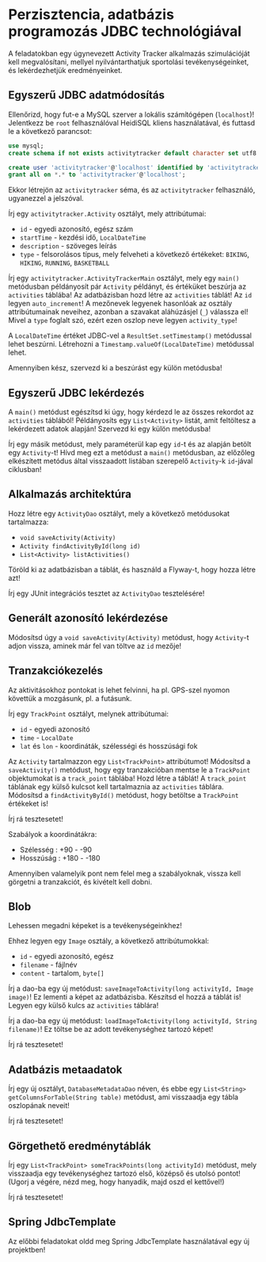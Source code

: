 # Perzisztencia, adatbázis programozás JDBC technológiával

A feladatokban egy úgynevezett Activity Tracker alkalmazás szimulációját kell megvalósítani,
mellyel nyilvántarthatjuk sportolási tevékenységeinket, és lekérdezhetjük eredményeinket.

## Egyszerű JDBC adatmódosítás

Ellenőrizd, hogy fut-e a MySQL szerver a lokális számítógépen (`localhost`)!
Jelentkezz be `root` felhasználóval HeidiSQL kliens használatával, és futtasd le a következő
parancsot:

```sql
use mysql;
create schema if not exists activitytracker default character set utf8 collate utf8_hungarian_ci;

create user 'activitytracker'@'localhost' identified by 'activitytracker';
grant all on *.* to 'activitytracker'@'localhost';
```

Ekkor létrejön az `activitytracker` séma, és az `activitytracker` felhasználó, ugyanezzel a jelszóval.

Írj egy `activitytracker.Activity` osztályt, mely attribútumai:

* `id` - egyedi azonosító, egész szám
* `startTime` - kezdési idő, `LocalDateTime`
* `description` - szöveges leírás
* `type` - felsorolásos típus, mely felveheti a következő értékeket: `BIKING`, `HIKING`, `RUNNING`, `BASKETBALL`

Írj egy `activitytracker.ActivityTrackerMain` osztályt, mely egy `main()` metódusban példányosít pár `Activity`
példányt, és értéküket beszúrja az `activities` táblába! Az adatbázisban hozd létre az `activities` táblát! Az `id` legyen `auto_increment`!
A mezőnevek legyenek hasonlóak az osztály attribútumainak neveihez, azonban a szavakat aláhúzásjel (`_`) válassza el!
Mivel a `type` foglalt szó, ezért ezen oszlop neve legyen `activity_type`!

A `LocalDateTime` értéket JDBC-vel a `ResultSet.setTimestamp()` metódussal lehet beszúrni. Létrehozni a 
`Timestamp.valueOf(LocalDateTime)` metódussal lehet.

Amennyiben kész, szervezd ki a beszúrást egy külön metódusba!

## Egyszerű JDBC lekérdezés

A `main()` metódust egészítsd ki úgy, hogy kérdezd le az összes rekordot az `activities` táblából! Példányosíts egy `List<Activity>` listát, 
amit feltöltesz a lekérdezett adatok alapján! Szervezd ki egy külön metódusba!

Írj egy másik metódust, mely paraméterül kap egy `id`-t és az alapján betölt egy `Activity`-t! Hívd meg ezt a metódust a `main()` metódusban, 
az előzőleg elkészített metódus által visszaadott listában szerepelő `Activity`-k `id`-jával ciklusban!

## Alkalmazás architektúra

Hozz létre egy `ActivityDao` osztályt, mely a következő metódusokat tartalmazza:

* `void saveActivity(Activity)`
* `Activity findActivityById(long id)`
* `List<Activity> listActivities()`

Töröld ki az adatbázisban a táblát, és használd a Flyway-t, hogy hozza létre azt!

Írj egy JUnit integrációs tesztet az `ActivityDao` tesztelésére!

## Generált azonosító lekérdezése

Módosítsd úgy a `void saveActivity(Activity)` metódust, hogy `Activity`-t adjon vissza,
aminek már fel van töltve az `id` mezője!

## Tranzakciókezelés

Az aktivitásokhoz pontokat is lehet felvinni, ha pl. GPS-szel nyomon követtük a mozgásunk, pl. a futásunk.

Írj egy `TrackPoint` osztályt, melynek attribútumai:

* `id` - egyedi azonosító
* `time` - `LocalDate`
* `lat` és `lon` - koordináták, szélességi és hosszúsági fok

Az `Activity` tartalmazzon egy `List<TrackPoint>` attribútumot! Módosítsd a `saveActivity()` metódust,
hogy egy tranzakcióban mentse le a `TrackPoint` objektumokat is a `track_point` táblába! Hozd létre a táblát!
A `track_point` táblának egy külső kulcsot kell tartalmaznia az `activities` táblára. Módosítsd
a `findActivityById()` metódust, hogy betöltse a `TrackPoint` értékeket is!

Írj rá tesztesetet!

Szabályok a koordinátákra:

* Szélesség : +90 - -90
* Hosszúság : +180 - -180

Amennyiben valamelyik pont nem felel meg a szabályoknak, vissza kell görgetni a tranzakciót, és
kivételt kell dobni.

## Blob

Lehessen megadni képeket is a tevékenységeinkhez!

Ehhez legyen egy `Image` osztály, a következő attribútumokkal:

* `id` - egyedi azonosító, egész
* `filename` - fájlnév
* `content` - tartalom, `byte[]`

Írj a dao-ba egy új metódust: `saveImageToActivity(long activityId, Image image)`! Ez lementi a képet
az adatbázisba. Készítsd el hozzá a táblát is! Legyen egy külső kulcs az `activities` táblára!

Írj a dao-ba egy új metódust: `loadImageToActivity(long activityId, String filename)`! Ez töltse be az
adott tevékenységhez tartozó képet!

Írj rá tesztesetet!

## Adatbázis metaadatok

Írj egy új osztályt, `DatabaseMetadataDao` néven, és ebbe egy `List<String> getColumnsForTable(String table)` metódust,
ami visszaadja egy tábla oszlopának neveit!

Írj rá tesztesetet!

## Görgethető eredménytáblák

Írj egy `List<TrackPoint> someTrackPoints(long activityId)` metódust, mely visszaadja egy tevékenységhez tartozó
első, középső és utolsó pontot! (Ugorj a végére, nézd meg, hogy hanyadik, majd oszd el kettővel!)

Írj rá tesztesetet!

## Spring JdbcTemplate

Az előbbi feladatokat oldd meg Spring JdbcTemplate használatával egy új projektben!
